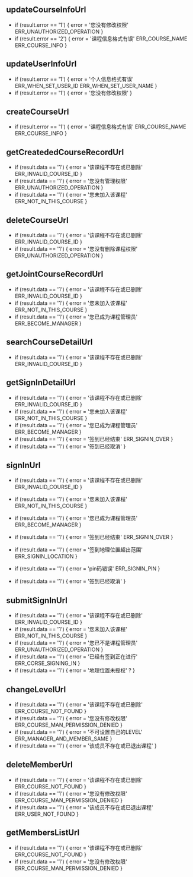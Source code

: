 ## updateCourseInfoUrl
- if (result.error == '1') {
    error = '您没有修改权限'
    ERR_UNAUTHORIZED_OPERATION
}
- if (result.error == '2') {
    error = '课程信息格式有误'
    ERR_COURSE_NAME
    ERR_COURSE_INFO
}

## updateUserInfoUrl
- if (result.error == '1') {
    error = '个人信息格式有误'
    ERR_WHEN_SET_USER_ID
    ERR_WHEN_SET_USER_NAME
}
- if (result.error == '1') {
    error = '您没有修改权限'
}

## createCourseUrl
- if (result.error == '1') {
    error = '课程信息格式有误'
    ERR_COURSE_NAME
    ERR_COURSE_INFO
}

## getCreatededCourseRecordUrl
- if (result.data == '1') {
    error = '该课程不存在或已删除'
    ERR_INVALID_COURSE_ID
}
- if (result.data == '1') {
    error = '您没有管理权限'
    ERR_UNAUTHORIZED_OPERATION
}
- if (result.data == '1') {
    error = '您未加入该课程'
    ERR_NOT_IN_THIS_COURSE
}

## deleteCourseUrl
- if (result.data == '1') {
    error = '该课程不存在或已删除'
    ERR_INVALID_COURSE_ID
}
- if (result.data == '1') {
    error = '您没有删除课程权限'
    ERR_UNAUTHORIZED_OPERATION
}

## getJointCourseRecordUrl
- if (result.data == '1') {
    error = '该课程不存在或已删除'
    ERR_INVALID_COURSE_ID
}
- if (result.data == '1') {
    error = '您未加入该课程'
    ERR_NOT_IN_THIS_COURSE
}
- if (result.data == '1') {
    error = '您已成为课程管理员'
    ERR_BECOME_MANAGER
}



## searchCourseDetailUrl
- if (result.data == '1') {
    error = '该课程不存在或已删除'
    ERR_INVALID_COURSE_ID
}

## getSignInDetailUrl
- if (result.data == '1') {
    error = '该课程不存在或已删除'
    ERR_INVALID_COURSE_ID
}
- if (result.data == '1') {
    error = '您未加入该课程'
    ERR_NOT_IN_THIS_COURSE
}
- if (result.data == '1') {
    error = '您已成为课程管理员'
    ERR_BECOME_MANAGER
}
- if (result.data == '1') {
    error = '签到已经结束'
    ERR_SIGNIN_OVER
}
- if (result.data == '1') {
    error = '签到已经取消'
}

## signInUrl
- if (result.data == '1') {
    error = '该课程不存在或已删除'
    ERR_INVALID_COURSE_ID
}
- if (result.data == '1') {
    error = '您未加入该课程'
    ERR_NOT_IN_THIS_COURSE
}
- if (result.data == '1') {
    error = '您已成为课程管理员'
    ERR_BECOME_MANAGER
}
- if (result.data == '1') {
    error = '签到已经结束'
    ERR_SIGNIN_OVER
}
- if (result.data == '1') {
    error = '签到地理位置超出范围'
    ERR_SIGNIN_LOCATION
}
- if (result.data == '1') {
    error = 'pin码错误'
    ERR_SIGNIN_PIN
}

- if (result.data == '1') {
    error = '签到已经取消'
}

## submitSignInUrl
- if (result.data == '1') {
    error = '该课程不存在或已删除'
    ERR_INVALID_COURSE_ID
}
- if (result.data == '1') {
    error = '您未加入该课程'
    ERR_NOT_IN_THIS_COURSE
}
- if (result.data == '1') {
    error = '您已不是课程管理员'
    ERR_UNAUTHORIZED_OPERATION
}
- if (result.data == '1') {
    error = '已经有签到正在进行'
    ERR_CORSE_SIGNING_IN
}
- if (result.data == '1') {
    error = '地理位置未授权'
    ?
}


## changeLevelUrl
- if (result.data == '1') {
    error = '该课程不存在或已删除'
    ERR_COURSE_NOT_FOUND
}
- if (result.data == '1') {
    error = '您没有修改权限'
    ERR_COURSE_MAN_PERMISSION_DENIED
}
- if (result.data == '1') {
    error = '不可设置自己的LEVEL'
    ERR_MANAGER_AND_MEMBER_SAME
}
- if (result.data == '1') {
    error = '该成员不存在或已退出课程'
}

## deleteMemberUrl
- if (result.data == '1') {
    error = '该课程不存在或已删除'
    ERR_COURSE_NOT_FOUND
}
- if (result.data == '1') {
    error = '您没有修改权限'
    ERR_COURSE_MAN_PERMISSION_DENIED
}
- if (result.data == '1') {
    error = '该成员不存在或已退出课程'
    ERR_USER_NOT_FOUND
}

## getMembersListUrl
- if (result.data == '1') {
    error = '该课程不存在或已删除'
    ERR_COURSE_NOT_FOUND
}
- if (result.data == '1') {
    error = '您没有修改权限'
    ERR_COURSE_MAN_PERMISSION_DENIED
}
